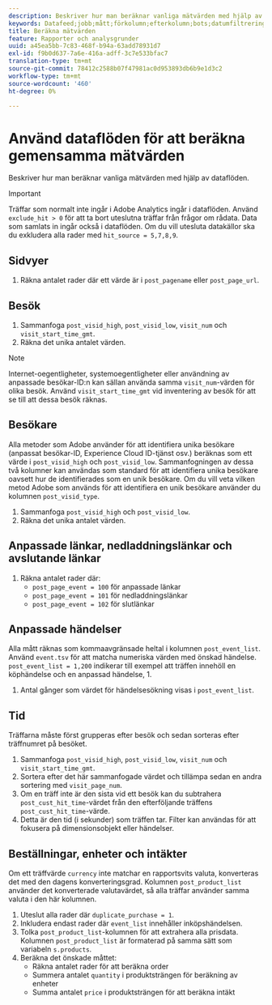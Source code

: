 ```yaml
---
description: Beskriver hur man beräknar vanliga mätvärden med hjälp av dataflöden.
keywords: Datafeed;jobb;mått;förkolumn;efterkolumn;bots;datumfiltrering;händelsesträng;vanliga;formler
title: Beräkna mätvärden
feature: Rapporter och analysgrunder
uuid: a45ea5bb-7c83-468f-b94a-63add78931d7
exl-id: f9b0d637-7a6e-416a-adff-3c7e533bfac7
translation-type: tm+mt
source-git-commit: 78412c2588b07f47981ac0d953893db6b9e1d3c2
workflow-type: tm+mt
source-wordcount: '460'
ht-degree: 0%

---
```


# Använd dataflöden för att beräkna gemensamma mätvärden

Beskriver hur man beräknar vanliga mätvärden med hjälp av dataflöden.

>[!IMPORTANT]
>
>Träffar som normalt inte ingår i Adobe Analytics ingår i dataflöden. Använd `exclude_hit > 0` för att ta bort uteslutna träffar från frågor om rådata. Data som samlats in ingår också i dataflöden. Om du vill utesluta datakällor ska du exkludera alla rader med `hit_source = 5,7,8,9`.

## Sidvyer

1. Räkna antalet rader där ett värde är i `post_pagename` eller `post_page_url`.

## Besök

1. Sammanfoga `post_visid_high`, `post_visid_low`, `visit_num` och `visit_start_time_gmt`.
1. Räkna det unika antalet värden.

>[!NOTE]
>
>Internet-oegentligheter, systemoegentligheter eller användning av anpassade besökar-ID:n kan sällan använda samma `visit_num`-värden för olika besök. Använd `visit_start_time_gmt` vid inventering av besök för att se till att dessa besök räknas.

## Besökare

Alla metoder som Adobe använder för att identifiera unika besökare (anpassat besökar-ID, Experience Cloud ID-tjänst osv.) beräknas som ett värde i `post_visid_high` och `post_visid_low`. Sammanfogningen av dessa två kolumner kan användas som standard för att identifiera unika besökare oavsett hur de identifierades som en unik besökare. Om du vill veta vilken metod Adobe som används för att identifiera en unik besökare använder du kolumnen `post_visid_type`.

1. Sammanfoga `post_visid_high` och `post_visid_low`.
2. Räkna det unika antalet värden.

## Anpassade länkar, nedladdningslänkar och avslutande länkar

1. Räkna antalet rader där:
   * `post_page_event = 100` för anpassade länkar
   * `post_page_event = 101` för nedladdningslänkar
   * `post_page_event = 102` för slutlänkar

## Anpassade händelser

Alla mått räknas som kommaavgränsade heltal i kolumnen `post_event_list`. Använd `event.tsv` för att matcha numeriska värden med önskad händelse. `post_event_list = 1,200` indikerar till exempel att träffen innehöll en köphändelse och en anpassad händelse, 1.

1. Antal gånger som värdet för händelsesökning visas i `post_event_list`.

## Tid

Träffarna måste först grupperas efter besök och sedan sorteras efter träffnumret på besöket.

1. Sammanfoga `post_visid_high`, `post_visid_low`, `visit_num` och `visit_start_time_gmt`.
2. Sortera efter det här sammanfogade värdet och tillämpa sedan en andra sortering med `visit_page_num`.
3. Om en träff inte är den sista vid ett besök kan du subtrahera `post_cust_hit_time`-värdet från den efterföljande träffens `post_cust_hit_time`-värde.
4. Detta är den tid (i sekunder) som träffen tar. Filter kan användas för att fokusera på dimensionsobjekt eller händelser.

## Beställningar, enheter och intäkter

Om ett träffvärde `currency` inte matchar en rapportsvits valuta, konverteras det med den dagens konverteringsgrad. Kolumnen `post_product_list` använder det konverterade valutavärdet, så alla träffar använder samma valuta i den här kolumnen.

1. Uteslut alla rader där `duplicate_purchase = 1`.
2. Inkludera endast rader där `event_list` innehåller inköpshändelsen.
3. Tolka `post_product_list`-kolumnen för att extrahera alla prisdata. Kolumnen `post_product_list` är formaterad på samma sätt som variabeln `s.products`.
4. Beräkna det önskade måttet:
   * Räkna antalet rader för att beräkna order
   * Summera antalet `quantity` i produktsträngen för beräkning av enheter
   * Summa antalet `price` i produktsträngen för att beräkna intäkt

